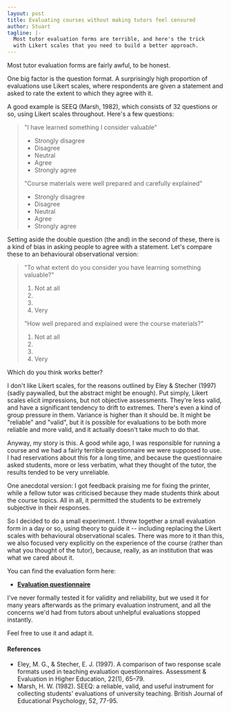 ```yaml
---
layout: post
title: Evaluating courses without making tutors feel censured
author: Stuart
tagline: |-
  Most tutor evaluation forms are terrible, and here's the trick
  with Likert scales that you need to build a better approach.
---
```


Most tutor evaluation forms are fairly awful, to be honest.

One big factor is the question format. A surprisingly high
proportion of evaluations use Likert scales, where respondents are
given a statement and asked to rate the extent to which they agree
with it.

A good example is SEEQ (Marsh, 1982), which consists of 32 questions or so,
using Likert scales throughout. Here's a few questions:

> "I have learned something I consider valuable"
>
>  * Strongly disagree
>  * Disagree
>  * Neutral
>  * Agree
>  * Strongly agree
>
> "Course materials were well prepared and carefully explained"
>
>  * Strongly disagree
>  * Disagree
>  * Neutral
>  * Agree
>  * Strongly agree

Setting aside the double question (the and) in the second of these,
there is a kind of bias in asking people to agree with a statement.
Let's compare these to an behavioural observational version:

> "To what extent do you consider you have learning something valuable?"
>
>  1. Not at all
>  2. &nbsp;
>  3. &nbsp;
>  4. Very
>
> "How well prepared and explained were the course materials?"
>
>  1. Not at all
>  2. &nbsp;
>  3. &nbsp;
>  4. Very

Which do you think works better?

I don't like Likert scales, for the reasons outlined by Eley & Stecher (1997)
(sadly paywalled, but the abstract might be enough). Put simply, Likert scales
elicit impressions, but not objective assessments. They're less valid, and
have a significant tendency to drift to extremes. There's even a kind of
group pressure in them. Variance is higher than it
should be. It might be "reliable" and "valid", but it is possible for
evaluations to be both more reliable and more valid, and it actually doesn't
take much to do that.

Anyway, my story is this. A good while ago, I was responsible for running
a course and we had a fairly terrible questionnaire we were supposed to use.
I had reservations about this for a long time, and because the questionnaire
asked students, more or less verbatim, what they thought of the tutor, the results
tended to be very unreliable.

One anecdotal version: I got feedback praising me for fixing the printer, while
a fellow tutor was criticised because they made students think about the
course topics. All in all, it permitted the students to be extremely subjective
in their responses.

So I decided to do a small
experiment. I threw together a small evaluation form in a day or so, using
theory to guide it -- including replacing the Likert scales with
behavioural observational scales. There was more to it than this, we also
focused very explicitly on the experience of the course (rather than
what you thought of the tutor), because, really, as an institution
that was what we cared about it.

You can find the evaluation form here:

 * [<b>Evaluation questionnaire</b>](/public/pdf/evaluation.pdf)

I've never formally tested it for validity and reliability, but we used it for
many years afterwards as the primary evaluation instrument, and all the
concerns we'd had from tutors about unhelpful evaluations stopped instantly.

Feel free to use it and adapt it.

#### References

<ul>
  <li>
    Eley, M. G., & Stecher, E. J. (1997). A comparison of two response scale
    formats used in teaching evaluation questionnaires. Assessment &amp; Evaluation
    in Higher Education, 22(1), 65–79.
  </li>

  <li>
    Marsh, H. W. (1982). SEEQ: a reliable, valid, and useful instrument for
    collecting students' evaluations of university teaching. British Journal
    of Educational Psychology, 52, 77-95.
  </li>
</ul>
